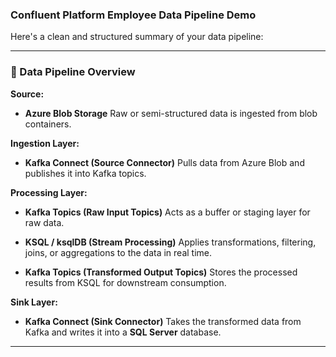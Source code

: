 ### Confluent Platform Employee Data Pipeline Demo

Here's a clean and structured summary of your data pipeline:

---

### 🔄 Data Pipeline Overview

**Source:**

* **Azure Blob Storage**
  Raw or semi-structured data is ingested from blob containers.

**Ingestion Layer:**

* **Kafka Connect (Source Connector)**
  Pulls data from Azure Blob and publishes it into Kafka topics.

**Processing Layer:**

* **Kafka Topics (Raw Input Topics)**
  Acts as a buffer or staging layer for raw data.

* **KSQL / ksqlDB (Stream Processing)**
  Applies transformations, filtering, joins, or aggregations to the data in real time.

* **Kafka Topics (Transformed Output Topics)**
  Stores the processed results from KSQL for downstream consumption.

**Sink Layer:**

* **Kafka Connect (Sink Connector)**
  Takes the transformed data from Kafka and writes it into a **SQL Server** database.

---
